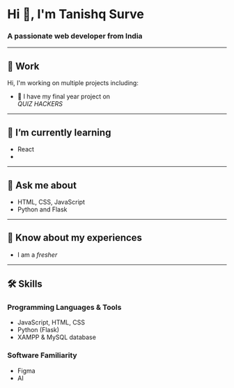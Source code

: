# Hi 👋, I'm Tanishq Surve

### A passionate web developer from India

---

## 💼 Work

Hi, I'm working on multiple projects including:

- 👯 I have my final year project on  
  *QUIZ HACKERS*

---

## 🌱 I’m currently learning

- React
- 
---

## 💬 Ask me about

- HTML, CSS, JavaScript  
- Python and Flask  

---

## 📄 Know about my experiences

- I am a *fresher*  
---

## 🛠 Skills

### Programming Languages & Tools

- JavaScript, HTML, CSS  
- Python (Flask)  
- XAMPP & MySQL database

### Software Familiarity

- Figma  
- AI
